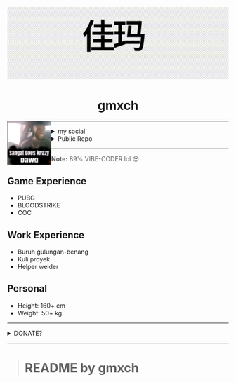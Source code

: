![gmxch](./asset/gmxch.gif)
<h1 align="center">gmxch</h1>
<img align="left" src="./asset/meme.jpg" width="100" height="100">

---

<details>
  <summary>my social</summary>

  <a href="https://instagram.com/gmxch">
    <img src="./asset/icons/IG.png" width="30" alt="Instagram"/>
  </a>
  <a href="https://its.gmxch.t.me">
    <img src=".asset/icons/TELE.png" width="30" alt="Telegram"/>
  </a>
  <a href="https://x.com/gmxch">
    <img src="./asset/icons/X.png" width="30" alt="X"/>
  </a>
  <a href="https://fb.com/its.gmxch">
    <img src="./asset/icons/FB.png" width="30" alt="Facebook"/>
  </a>
  <a href="https://www.tiktok.com/@gmxch">
    <img src="./asset/icons/TT.png" width="30" alt="TikTok"/>
  </a>
  <a href="https://line.me/ti/p/@gmxch">
    <img src="./asset/icons/LINE.png" width="30" alt="LINE"/>
  </a>
</details>

<details>
  <summary>Public Repo</summary>
  - [PHP-BUILD](https://github.com/gmxch/php-build)
</details>

---

> **Note:** 89% VIBE-CODER lol 😎

## Game Experience
- PUBG
- BLOODSTRIKE
- COC

## Work Experience
- Buruh gulungan-benang
- Kuli proyek
- Helper welder

## Personal
- Height: 160+ cm
- Weight: 50+ kg

---

<details>
  <summary>DONATE?</summary>

  <a href="XMR_LINK">
    <img src="./asset/icons/XMR.png" width="30" alt="XMR"/>
  </a>
  <a href="https://www.paypal.com/">
    <img src="./asset/icons/PYPL.png" height="30" alt="PayPal"/>
    gamamoch@gmail.com
  </a>
  <a href="BSC_LINK">
    <img src="./asset/icons/BSC.png" width="30" alt="BSC"/>
  </a>
  <a href="payeer.com">
    <img src="./asset/icons/PYR.png" height="30" alt="PAYEER"/>
    P1085631530
  </a>
  <a href="LTC_LINK">
    <img src="./asset/icons/LTC.png" height="30" alt="LTC"/>
  </a>
</details>

---

> # README by gmxch
